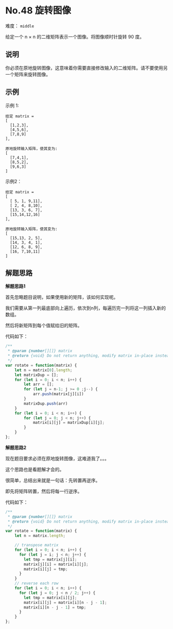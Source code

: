 # No.48 旋转图像

难度： `middle`

给定一个 n × n 的二维矩阵表示一个图像。将图像顺时针旋转 90 度。

## 说明

你必须在原地旋转图像，这意味着你需要直接修改输入的二维矩阵。请不要使用另一个矩阵来旋转图像。

## 示例

示例 1:

```
给定 matrix = 
[
  [1,2,3],
  [4,5,6],
  [7,8,9]
],

原地旋转输入矩阵，使其变为:
[
  [7,4,1],
  [8,5,2],
  [9,6,3]
]
```

示例2：

```
给定 matrix =
[
  [ 5, 1, 9,11],
  [ 2, 4, 8,10],
  [13, 3, 6, 7],
  [15,14,12,16]
], 

原地旋转输入矩阵，使其变为:
[
  [15,13, 2, 5],
  [14, 3, 4, 1],
  [12, 6, 8, 9],
  [16, 7,10,11]
]
```

## 解题思路

**解题思路1**

首先忽略题目说明，如果使用新的矩阵，该如何实现呢。

我们需要从第一列最底部向上遍历，依次到n列，每遍历完一列将这一列插入新的数组。

然后将新矩阵到每个值赋给旧的矩阵。

代码如下：

```javascript
/**
 * @param {number[][]} matrix
 * @return {void} Do not return anything, modify matrix in-place instead.
 */
var rotate = function(matrix) {
    let n = matrix[0].length;
    let matrixDup = [];
    for (let i = 0; i < n; i++) {
        let arr = [];
        for (let j = n-1; j >= 0 ;j--) {
            arr.push(matrix[j][i])
        }
        matrixDup.push(arr)
    }
    for (let i = 0; i < n; i++) {
        for (let j = 0; j < n; j++) {
            matrix[i][j] = matrixDup[i][j];
        }
    }
};
```

**解题思路2**

现在题目要求必须在原地旋转图像，这难道我了。。。

这个思路也是看题解才会的。

很简单，总结出来就是一句话：先转置再逆序。

即先将矩阵转置，然后将每一行逆序。

代码如下：

```javascript
/**
 * @param {number[][]} matrix
 * @return {void} Do not return anything, modify matrix in-place instead.
 */
var rotate = function(matrix) {
    let n = matrix.length;

    // transpose matrix
    for (let i = 0; i < n; i++) {
      for (let j = i; j < n; j++) {
        let tmp = matrix[j][i];
        matrix[j][i] = matrix[i][j];
        matrix[i][j] = tmp;
      }
    }
    // reverse each row
    for (let i = 0; i < n; i++) {
      for (let j = 0; j < n / 2; j++) {
        let tmp = matrix[i][j];
        matrix[i][j] = matrix[i][n - j - 1];
        matrix[i][n - j - 1] = tmp;
      }
    }
};
```